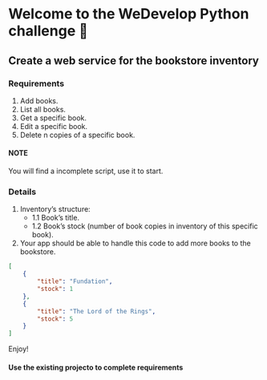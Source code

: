 # Welcome to the WeDevelop Python challenge 🚀

## Create a web service for the bookstore inventory

### Requirements

1. Add books.
2. List all books.
3. Get a specific book.
4. Edit a specific book. 
5. Delete n copies of a specific book.

#### NOTE

You will find a incomplete script, use it to start.

### Details

1. Inventory’s structure:
    * 1.1 Book’s title.
    * 1.2 Book’s stock (number of book copies in inventory of this specific book).
2. Your app should be able to handle this code to add more books to the bookstore.

``` json
[ 
    {
        "title": "Fundation",
        "stock": 1
    },
    {
        "title": "The Lord of the Rings",
        "stock": 5
    }
]
```

Enjoy!

#### Use the existing projecto to complete requirements
